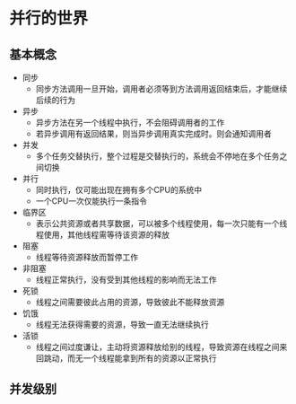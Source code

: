# 并行的世界

## 基本概念

* 同步
  * 同步方法调用一旦开始，调用者必须等到方法调用返回结束后，才能继续后续的行为
* 异步
  * 异步方法在另一个线程中执行，不会阻碍调用者的工作
  * 若异步调用有返回结果，则当异步调用真实完成时。则会通知调用者
* 并发
  * 多个任务交替执行，整个过程是交替执行的，系统会不停地在多个任务之间切换
* 并行
  * 同时执行，仅可能出现在拥有多个CPU的系统中
  * 一个CPU一次仅能执行一条指令
* 临界区
  * 表示公共资源或者共享数据，可以被多个线程使用，每一次只能有一个线程使用，其他线程需等待该资源的释放
* 阻塞
  * 线程等待资源释放而暂停工作
* 非阻塞
  * 线程正常执行，没有受到其他线程的影响而无法工作
* 死锁
  * 线程之间需要彼此占用的资源，导致彼此不能释放资源
* 饥饿
  * 线程无法获得需要的资源，导致一直无法继续执行
* 活锁
  * 线程之间过度谦让，主动将资源释放给别的线程，导致资源在线程之间来回跳动，而无一个线程能拿到所有的资源以正常执行

## 并发级别

